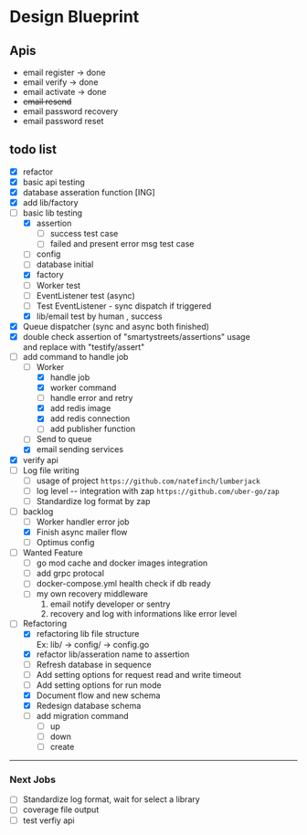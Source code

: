 # Design Blueprint

## Apis

* email register -> done
* email verify -> done 
* email activate -> done
* ~~email resend~~
* email password recovery
* email password reset

## todo list
* [x] refactor
* [x] basic api testing
* [x] database asseration function [ING] 
* [x] add lib/factory 
* [ ] basic lib testing
    * [x] assertion
        * [ ] success test case
        * [ ] failed and present error msg test case 
    * [ ] config
    * [ ] database initial
    * [x] factory
    * [ ] Worker test
    * [ ] EventListener test (async)
    * [ ] Test EventListener - sync dispatch if triggered
    * [x] lib/email test by human , success
* [x] Queue dispatcher (sync and async both finished)
* [x] double check assertion of "smartystreets/assertions" usage  
    and replace with "testify/assert"
* [ ] add command to handle job
  - [ ] Worker
    - [x] handle job
    - [x] worker command
    - [ ] handle error and retry
    - [x] add redis image
    - [x] add redis connection
    - [ ] add publisher function
  - [ ] Send to queue
  - [x] email sending services
* [x] verify api
* [ ] Log file writing
  - [ ] usage of project `https://github.com/natefinch/lumberjack`
  - [ ] log level -- integration with zap `https://github.com/uber-go/zap`
  - [ ] Standardize log format by zap
* [ ] backlog 
    - [ ] Worker handler error job
    - [x] Finish async mailer flow
    - [ ] Optimus config 
* [ ] Wanted Feature
    - [ ] go mod cache and docker images integration
    - [ ] add grpc protocal
    - [ ] docker-compose.yml health check if db ready
    - [ ] my own recovery middleware
        1. email notify developer or sentry
        2. recovery and log with informations like error level 
* [ ] Refactoring
    * [x] refactoring lib file structure  
        Ex: lib/ -> config/ -> config.go
    * [x] refactor lib/asseration name to assertion
    * [ ] Refresh database in sequence
    * [ ] Add setting options for request read and write timeout
    * [ ] Add setting options for run mode
    * [x] Document flow and new schema
    * [x] Redesign database schema
    * [ ] add migration command
        - [ ] up
        - [ ] down
        - [ ] create
    
---
### Next Jobs
* [ ] Standardize log format, wait for select a library
* [ ] coverage file output
* [ ] test verfiy api
